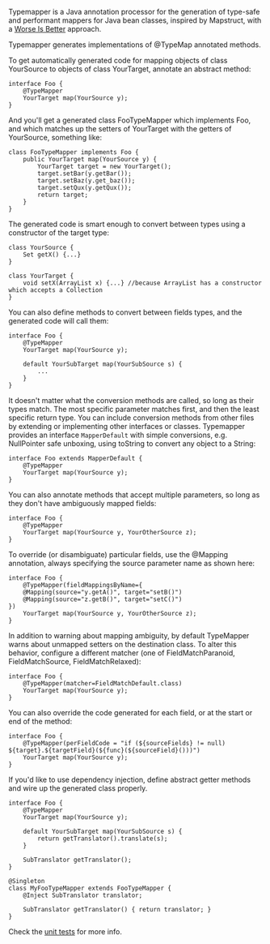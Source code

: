 Typemapper is a Java annotation processor for the generation of type-safe and performant mappers for Java bean classes, inspired by Mapstruct, with a [Worse Is Better](https://en.wikipedia.org/wiki/Worse_is_better) approach.

Typemapper generates implementations of @TypeMap annotated methods.

To get automatically generated code for mapping objects of class YourSource to objects of class YourTarget, annotate an abstract method:

    interface Foo {
        @TypeMapper
        YourTarget map(YourSource y);
    }

And you'll get a generated class FooTypeMapper which implements Foo, and which matches up the setters of YourTarget with the getters of YourSource, something like:

    class FooTypeMapper implements Foo {
        public YourTarget map(YourSource y) {
            YourTarget target = new YourTarget();
            target.setBar(y.getBar());
            target.setBaz(y.get_baz());
            target.setQux(y.getQux());
            return target;
        }
    }

The generated code is smart enough to convert between types using a constructor of the target type:

    class YourSource {
        Set getX() {...}
    }

    class YourTarget {
        void setX(ArrayList x) {...} //because ArrayList has a constructor which accepts a Collection
    }

You can also define methods to convert between fields types, and the generated code will call them:

    interface Foo {
        @TypeMapper
        YourTarget map(YourSource y);

        default YourSubTarget map(YourSubSource s) {
            ...
        }
    }

It doesn't matter what the conversion methods are called, so long as their types match. The most specific parameter matches first, and then the least specific return type. You can include conversion methods from other files by extending or implementing other interfaces or classes. Typemapper provides an interface `MapperDefault` with simple conversions, e.g. NullPointer safe unboxing, using toString to convert any object to a String:

    interface Foo extends MapperDefault {
        @TypeMapper
        YourTarget map(YourSource y);
    }

You can also annotate methods that accept multiple parameters, so long as they don't have ambiguously mapped fields:

    interface Foo {
        @TypeMapper
        YourTarget map(YourSource y, YourOtherSource z);
    }

To override (or disambiguate) particular fields, use the @Mapping annotation, always specifying the source parameter name as shown here:

    interface Foo {
        @TypeMapper(fieldMappingsByName={
        @Mapping(source="y.getA()", target="setB()")
        @Mapping(source="z.getB()", target="setC()")
	})
        YourTarget map(YourSource y, YourOtherSource z);
    }

In addition to warning about mapping ambiguity, by default TypeMapper warns about unmapped setters on the destination class. To alter this behavior, configure a different matcher (one of FieldMatchParanoid, FieldMatchSource, FieldMatchRelaxed):

    interface Foo {
        @TypeMapper(matcher=FieldMatchDefault.class)
        YourTarget map(YourSource y);
    }


You can also override the code generated for each field, or at the start or end of the method:

    interface Foo {
        @TypeMapper(perFieldCode = "if (${sourceFields} != null) ${target}.${targetField}(${func}(${sourceField}()))")
        YourTarget map(YourSource y);
    }

If you'd like to use dependency injection, define abstract getter methods and wire up the generated class properly.

    interface Foo {
        @TypeMapper
        YourTarget map(YourSource y);

        default YourSubTarget map(YourSubSource s) {
            return getTranslator().translate(s);
        }

        SubTranslator getTranslator();
    }

    @Singleton
    class MyFooTypeMapper extends FooTypeMapper {
        @Inject SubTranslator translator;

        SubTranslator getTranslator() { return translator; }
    }

Check the [unit tests](src/test/java/test/) for more info.
